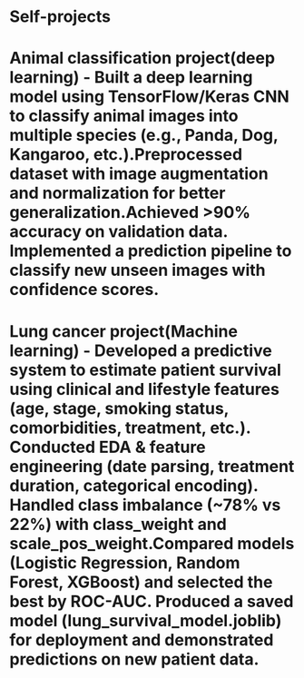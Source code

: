# Self-projects
# Animal classification project(deep learning) - Built a deep learning model using TensorFlow/Keras CNN to classify animal images into multiple species (e.g., Panda, Dog, Kangaroo, etc.).Preprocessed dataset with image augmentation and normalization for better generalization.Achieved >90% accuracy on validation data. Implemented a prediction pipeline to classify new unseen images with confidence scores.
# Lung cancer project(Machine learning) - Developed a predictive system to estimate patient survival using clinical and lifestyle features (age, stage, smoking status, comorbidities, treatment, etc.). Conducted EDA & feature engineering (date parsing, treatment duration, categorical encoding). Handled class imbalance (~78% vs 22%) with class_weight and scale_pos_weight.Compared models (Logistic Regression, Random Forest, XGBoost) and selected the best by ROC-AUC. Produced a saved model (lung_survival_model.joblib) for deployment and demonstrated predictions on new patient data.
